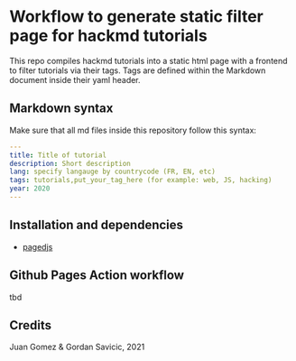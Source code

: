 # Workflow to generate static filter page for hackmd tutorials

This repo compiles hackmd tutorials into a static html page with a frontend to filter tutorials via their tags.
Tags are defined within the Markdown document inside their yaml header.

## Markdown syntax

Make sure that all md files inside this repository follow this syntax:

~~~yaml
---
title: Title of tutorial
description: Short description
lang: specify langauge by countrycode (FR, EN, etc)
tags: tutorials,put_your_tag_here (for example: web, JS, hacking) 
year: 2020
---
~~~

## Installation and dependencies

  - [pagedjs](https://www.pagedjs.org/)

## Github Pages Action workflow

tbd

## Credits

Juan Gomez & Gordan Savicic, 2021

